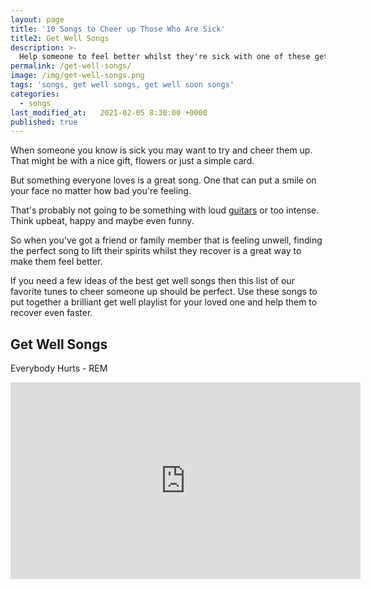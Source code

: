 ```yaml
---
layout: page
title: '10 Songs to Cheer up Those Who Are Sick'
title2: Get Well Songs
description: >-
  Help someone to feel better whilst they're sick with one of these get well soon songs
permalink: /get-well-songs/
image: /img/get-well-songs.png
tags: 'songs, get well songs, get well soon songs'
categories:
  - songs
last_modified_at:   2021-02-05 8:30:00 +0000
published: true
---
```


When someone you know is sick you may want to try and cheer them up. That might be with a nice gift, flowers or just a simple card. 

But something everyone loves is a great song. One that can put a smile on your face no matter how bad you're feeling.

That's probably not going to be something with loud <a href="https://www.guitarinsideout.com">guitars</a> or too intense. Think upbeat, happy and maybe even funny.

So when you've got a friend or family member that is feeling unwell, finding the perfect song to lift their spirits whilst they recover is a great way to make them feel better. 

If you need a few ideas of the best get well songs then this list of our favorite tunes to cheer someone up should be perfect. Use these songs to put together a brilliant get well playlist for your loved one and help them to recover even faster.

<h2>Get Well Songs</h2>

Everybody Hurts - REM

<iframe width="560" height="315" src="https://www.youtube.com/embed/5rOiW_xY-kc" title="YouTube video player" frameborder="0" allow="accelerometer; autoplay; clipboard-write; encrypted-media; gyroscope; picture-in-picture" allowfullscreen></iframe>


